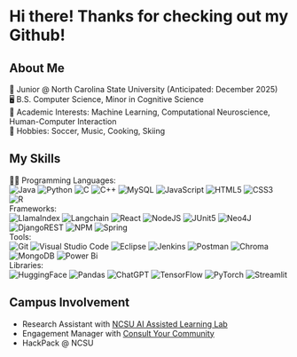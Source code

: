 # Hi there! Thanks for checking out my Github!

## About Me
🐺 Junior @ North Carolina State University (Anticipated: December 2025) <br />
🖥️ B.S. Computer Science, Minor in Cognitive Science <br />
🧠 Academic Interests: Machine Learning, Computational Neuroscience, Human-Computer Interaction <br />
🎿 Hobbies: Soccer, Music, Cooking, Skiing <br />

 ## My Skills
🧑‍💻 Programming Languages: <br />
![Java](https://img.shields.io/badge/java-%23ED8B00.svg?style=for-the-badge&logo=openjdk&logoColor=white) ![Python](https://img.shields.io/badge/python-3670A0?style=for-the-badge&logo=python&logoColor=ffdd54) ![C](https://img.shields.io/badge/C-%2300599C.svg?style=for-the-badge&logo=c&logoColor=white) ![C++](https://img.shields.io/badge/C++-%23FF0000.svg?style=for-the-badge&logo=c%2B%2B&logoColor=white) ![MySQL](https://img.shields.io/badge/mysql-4479A1.svg?style=for-the-badge&logo=mysql&logoColor=white) ![JavaScript](https://img.shields.io/badge/javascript-%23323330.svg?style=for-the-badge&logo=javascript&logoColor=%23F7DF1E)  ![HTML5](https://img.shields.io/badge/html5-%23E34F26.svg?style=for-the-badge&logo=html5&logoColor=white) ![CSS3](https://img.shields.io/badge/css3-%231572B6.svg?style=for-the-badge&logo=css3&logoColor=white)	![R](https://img.shields.io/badge/r-%23276DC3.svg?style=for-the-badge&logo=r&logoColor=white) <br />
Frameworks: <br />
![LlamaIndex](https://img.shields.io/badge/LlamaIndex-000000?style=for-the-badge&logo=ollama&logoColor&logoColor=white
) ![Langchain](https://img.shields.io/badge/langchain-1C3C3C?style=for-the-badge&logo=langchain&logoColor=white) ![React](https://img.shields.io/badge/react-%2320232a.svg?style=for-the-badge&logo=react&logoColor=%2361DAFB) ![NodeJS](https://img.shields.io/badge/node.js-6DA55F?style=for-the-badge&logo=node.js&logoColor=white) ![JUnit5](https://img.shields.io/badge/junit5-FF0000?style=for-the-badge&logo=junit5&logoColor=008000) ![Neo4J](https://img.shields.io/badge/Neo4j-008CC1?style=for-the-badge&logo=neo4j&logoColor=white) ![DjangoREST](https://img.shields.io/badge/DJANGO-REST-ff1709?style=for-the-badge&logo=django&logoColor=white) ![NPM](https://img.shields.io/badge/NPM-%23CB3837.svg?style=for-the-badge&logo=npm&logoColor=white) ![Spring](https://img.shields.io/badge/spring-%236DB33F.svg?style=for-the-badge&logo=spring&logoColor=white) <br />
Tools: <br />
![Git](https://img.shields.io/badge/git-%23F05033.svg?style=for-the-badge&logo=git&logoColor=white) ![Visual Studio Code](https://img.shields.io/badge/Visual%20Studio%20Code-0078d7.svg?style=for-the-badge&logo=visual-studio-code&logoColor=white) ![Eclipse](https://img.shields.io/badge/Eclipse-FE7A16.svg?style=for-the-badge&logo=Eclipse&logoColor=white) ![Jenkins](https://img.shields.io/badge/jenkins-%232C5263.svg?style=for-the-badge&logo=jenkins&logoColor=white) ![Postman](https://img.shields.io/badge/Postman-FF6C37?style=for-the-badge&logo=postman&logoColor=white) ![Chroma](https://img.shields.io/badge/chroma_db-%FC0FC0.svg?style=for-the-badge&logo=vectorworks&logoColor=white) ![MongoDB](https://img.shields.io/badge/MongoDB-%234ea94b.svg?style=for-the-badge&logo=mongodb&logoColor=white) ![Power Bi](https://img.shields.io/badge/power_bi-F2C811?style=for-the-badge&logo=powerbi&logoColor=black) <br />
Libraries: <br />
![HuggingFace](https://img.shields.io/badge/-HuggingFace-FDEE21?style=for-the-badge&logo=HuggingFace&logoColor=black) ![Pandas](https://img.shields.io/badge/pandas-%23150458.svg?style=for-the-badge&logo=pandas&logoColor=white) ![ChatGPT](https://img.shields.io/badge/chatGPT-74aa9c?style=for-the-badge&logo=openai&logoColor=white) ![TensorFlow](https://img.shields.io/badge/TensorFlow-%23FF6F00.svg?style=for-the-badge&logo=TensorFlow&logoColor=white) ![PyTorch](https://img.shields.io/badge/PyTorch-%23EE4C2C.svg?style=for-the-badge&logo=PyTorch&logoColor=white) ![Streamlit](https://img.shields.io/badge/Streamlit-%23FE4B4B.svg?style=for-the-badge&logo=streamlit&logoColor=white) <br />

## Campus Involvement 

- Research Assistant with [NCSU AI Assisted Learning Lab](https://research.csc.ncsu.edu/aial/home/) <br />
- Engagement Manager with [Consult Your Community](https://www.cycncstate.org/)
- HackPack @ NCSU




